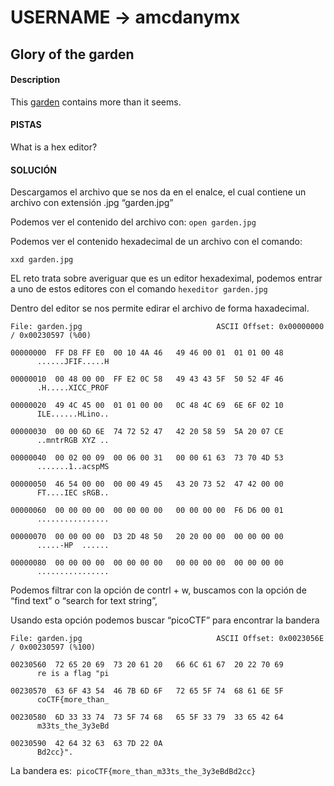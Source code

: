# USERNAME -> amcdanymx

## Glory of the garden

#### Description

This [garden](https://jupiter.challenges.picoctf.org/static/d0e1ffb10fc0017c6a82c57900f3ffe3/garden.jpg) contains more than it seems.

  
#### PISTAS

What is a hex editor?


#### SOLUCIÓN

Descargamos el archivo que se nos da en el enalce, el cual contiene un archivo con extensión .jpg “garden.jpg”

Podemos ver el contenido del archivo con:
```open garden.jpg```


Podemos ver el contenido hexadecimal de un archivo con el comando:

```xxd garden.jpg```

EL reto trata sobre averiguar que es un editor hexadeximal, podemos entrar a uno de estos editores con el comando 
```hexeditor garden.jpg```

Dentro del editor se nos permite edirar el archivo de forma haxadecimal.

``` 
File: garden.jpg                              ASCII Offset: 0x00000000 / 0x00230597 (%00)   

00000000  FF D8 FF E0  00 10 4A 46   49 46 00 01  01 01 00 48               ......JFIF.....H

00000010  00 48 00 00  FF E2 0C 58   49 43 43 5F  50 52 4F 46               .H.....XICC_PROF

00000020  49 4C 45 00  01 01 00 00   0C 48 4C 69  6E 6F 02 10               ILE......HLino..

00000030  00 00 6D 6E  74 72 52 47   42 20 58 59  5A 20 07 CE               ..mntrRGB XYZ ..

00000040  00 02 00 09  00 06 00 31   00 00 61 63  73 70 4D 53               .......1..acspMS

00000050  46 54 00 00  00 00 49 45   43 20 73 52  47 42 00 00               FT....IEC sRGB..

00000060  00 00 00 00  00 00 00 00   00 00 00 00  F6 D6 00 01               ................

00000070  00 00 00 00  D3 2D 48 50   20 20 00 00  00 00 00 00               .....-HP  ......

00000080  00 00 00 00  00 00 00 00   00 00 00 00  00 00 00 00               ................

```


Podemos filtrar con la opción de contrl + w, buscamos con la opción de “find text” o “search for text string”,

Usando esta opción podemos buscar “picoCTF” para encontrar la bandera

```
File: garden.jpg                              ASCII Offset: 0x0023056E / 0x00230597 (%100)  

00230560  72 65 20 69  73 20 61 20   66 6C 61 67  20 22 70 69               re is a flag "pi

00230570  63 6F 43 54  46 7B 6D 6F   72 65 5F 74  68 61 6E 5F               coCTF{more_than_

00230580  6D 33 33 74  73 5F 74 68   65 5F 33 79  33 65 42 64               m33ts_the_3y3eBd

00230590  42 64 32 63  63 7D 22 0A                                          Bd2cc}".

```
La bandera es: 
```picoCTF{more_than_m33ts_the_3y3eBdBd2cc}```